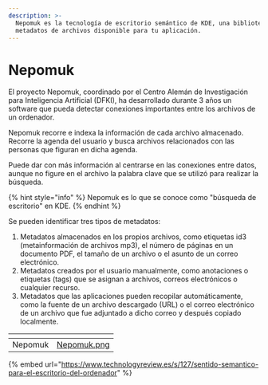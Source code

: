 ```yaml
---
description: >-
  Nepomuk es la tecnología de escritorio semántico de KDE, una biblioteca de
  metadatos de archivos disponible para tu aplicación.
---
```


# Nepomuk

El proyecto Nepomuk, coordinado por el Centro Alemán de Investigación para Inteligencia Artificial (DFKI), ha desarrollado durante 3 años un software que pueda detectar conexiones importantes entre los archivos de un ordenador.

Nepomuk recorre e indexa la información de cada archivo almacenado. Recorre la agenda del usuario y busca archivos relacionados con las personas que figuran en dicha agenda.

Puede dar con más información al centrarse en las conexiones entre datos, aunque no figure en el archivo la palabra clave que se utilizó para realizar la búsqueda.

{% hint style="info" %}
Nepomuk es lo que se conoce como "búsqueda de escritorio" en KDE.
{% endhint %}

Se pueden identificar tres tipos de metadatos:

1. Metadatos almacenados en los propios archivos, como etiquetas id3 (metainformación de archivos mp3), el número de páginas en un documento PDF, el tamaño de un archivo o el asunto de un correo electrónico.
2. Metadatos creados por el usuario manualmente, como anotaciones o etiquetas (tags) que se asignan a archivos, correos electrónicos o cualquier recurso.
3. Metadatos que las aplicaciones pueden recopilar automáticamente, como la fuente de un archivo descargado (URL) o el correo electrónico de un archivo que fue adjuntado a dicho correo y después copiado localmente.

<table data-view="cards"><thead><tr><th></th><th data-hidden data-card-cover data-type="files"></th></tr></thead><tbody><tr><td>Nepomuk</td><td><a href="../../.gitbook/assets/Nepomuk.png">Nepomuk.png</a></td></tr></tbody></table>

{% embed url="https://www.technologyreview.es/s/127/sentido-semantico-para-el-escritorio-del-ordenador" %}
